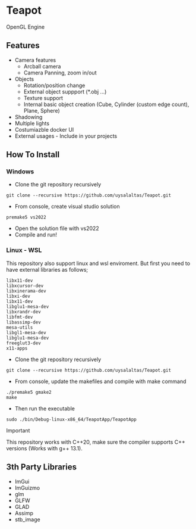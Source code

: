 # Teapot
OpenGL Engine

## Features
* Camera features
    * Arcball camera
    * Camera Panning, zoom in/out
* Objects
    * Rotation/position change
    * External object suppport (*.obj ...) 
    * Texture support
    * Internal basic object creation (Cube, Cylinder (custom edge count), Plane, Sphere)
* Shadowing
* Multiple lights
* Costumiazble docker UI
* External usages - Include in your projects

## How To Install
### Windows
* Clone the git repository recursively
```
git clone --recursive https://github.com/uysalaltas/Teapot.git
```
* From console, create visual studio solution
```
premake5 vs2022
```
* Open the solution file with vs2022
* Compile and run!

### Linux - WSL
This repository also support linux and wsl enviroment. But first you need to have external libraries as follows;

```
libx11-dev
libxcursor-dev
libxinerama-dev
libxi-dev
libx11-dev
libglu1-mesa-dev
libxrandr-dev
libfmt-dev
libassimp-dev
mesa-utils 
libgl1-mesa-dev 
libglu1-mesa-dev 
freeglut3-dev
x11-apps
```

* Clone the git repository recursively
```
git clone --recursive https://github.com/uysalaltas/Teapot.git
```
* From console, update the makefiles and compile with make command
```
./premake5 gmake2
make
```
* Then run the executable
```
sudo ./bin/Debug-linux-x86_64/TeapotApp/TeapotApp
```

> [!IMPORTANT]
> This repository works with C++20, make sure the compiler supports C++ versions (Works with g++ 13.1).

## 3th Party Libraries
* ImGui
* ImGuizmo
* glm
* GLFW
* GLAD
* Assimp
* stb_image